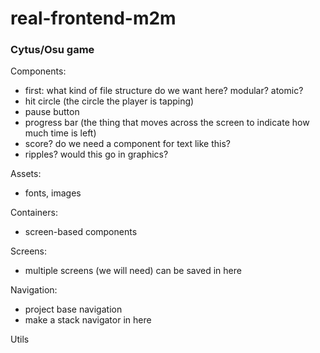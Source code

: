 # real-frontend-m2m

### Cytus/Osu game
Components: 
* first: what kind of file structure do we want here? modular? atomic? 
* hit circle (the circle the player is tapping) 
* pause button
* progress bar (the thing that moves across the screen to indicate how much time is left) 
* score? do we need a component for text like this?
* ripples? would this go in graphics? 

Assets: 
* fonts, images

Containers:
* screen-based components 

Screens:
* multiple screens (we will need) can be saved in here

Navigation: 
* project base navigation 
* make a stack navigator in here

Utils


